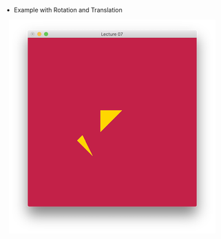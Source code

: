 
* Example with Rotation and Translation

<p align="center">
  <img src="ScreenShot.png" width="480"/>
</p>
